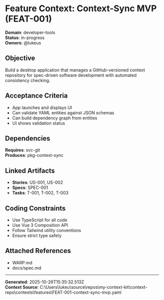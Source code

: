 # Feature Context: Context-Sync MVP (FEAT-001)

**Domain**: developer-tools  
**Status**: in-progress  
**Owners**: @lukeus

## Objective
Build a desktop application that manages a GitHub-versioned context repository
for spec-driven software development with automated consistency checking.


## Acceptance Criteria
- App launches and displays UI
- Can validate YAML entities against JSON schemas
- Can build dependency graph from entities
- UI shows validation status

## Dependencies
**Requires**: svc-git  
**Produces**: pkg-context-sync

## Linked Artifacts
- **Stories**: US-001, US-002
- **Specs**: SPEC-001
- **Tasks**: T-001, T-002, T-003

## Coding Constraints
- Use TypeScript for all code
- Use Vue 3 Composition API
- Follow Tailwind utility conventions
- Ensure strict type safety

## Attached References
- WARP.md
- docs/spec.md

---

**Generated**: 2025-10-26T15:35:32.513Z  
**Context Source**: C:\Users\lukeu\source\repos\my-context-kit\context-repo\contexts\features\FEAT-001-context-sync-mvp.yaml

